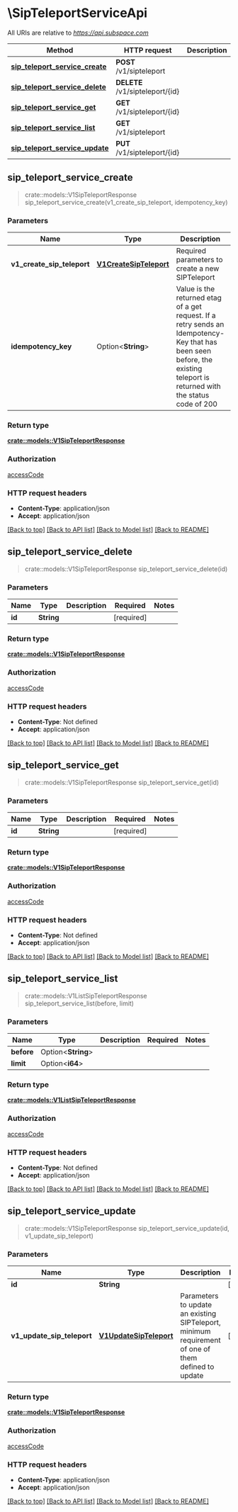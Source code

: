 # \SipTeleportServiceApi

All URIs are relative to *https://api.subspace.com*

Method | HTTP request | Description
------------- | ------------- | -------------
[**sip_teleport_service_create**](SipTeleportServiceApi.md#sip_teleport_service_create) | **POST** /v1/sipteleport | 
[**sip_teleport_service_delete**](SipTeleportServiceApi.md#sip_teleport_service_delete) | **DELETE** /v1/sipteleport/{id} | 
[**sip_teleport_service_get**](SipTeleportServiceApi.md#sip_teleport_service_get) | **GET** /v1/sipteleport/{id} | 
[**sip_teleport_service_list**](SipTeleportServiceApi.md#sip_teleport_service_list) | **GET** /v1/sipteleport | 
[**sip_teleport_service_update**](SipTeleportServiceApi.md#sip_teleport_service_update) | **PUT** /v1/sipteleport/{id} | 



## sip_teleport_service_create

> crate::models::V1SipTeleportResponse sip_teleport_service_create(v1_create_sip_teleport, idempotency_key)


### Parameters


Name | Type | Description  | Required | Notes
------------- | ------------- | ------------- | ------------- | -------------
**v1_create_sip_teleport** | [**V1CreateSipTeleport**](V1CreateSipTeleport.md) | Required parameters to create a new SIPTeleport | [required] |
**idempotency_key** | Option<**String**> | Value is the returned etag of a get request.  If a retry sends an Idempotency-Key that has been seen before, the existing teleport is returned with the status code of 200 |  |

### Return type

[**crate::models::V1SipTeleportResponse**](v1SipTeleportResponse.md)

### Authorization

[accessCode](../README.md#accessCode)

### HTTP request headers

- **Content-Type**: application/json
- **Accept**: application/json

[[Back to top]](#) [[Back to API list]](../README.md#documentation-for-api-endpoints) [[Back to Model list]](../README.md#documentation-for-models) [[Back to README]](../README.md)


## sip_teleport_service_delete

> crate::models::V1SipTeleportResponse sip_teleport_service_delete(id)


### Parameters


Name | Type | Description  | Required | Notes
------------- | ------------- | ------------- | ------------- | -------------
**id** | **String** |  | [required] |

### Return type

[**crate::models::V1SipTeleportResponse**](v1SipTeleportResponse.md)

### Authorization

[accessCode](../README.md#accessCode)

### HTTP request headers

- **Content-Type**: Not defined
- **Accept**: application/json

[[Back to top]](#) [[Back to API list]](../README.md#documentation-for-api-endpoints) [[Back to Model list]](../README.md#documentation-for-models) [[Back to README]](../README.md)


## sip_teleport_service_get

> crate::models::V1SipTeleportResponse sip_teleport_service_get(id)


### Parameters


Name | Type | Description  | Required | Notes
------------- | ------------- | ------------- | ------------- | -------------
**id** | **String** |  | [required] |

### Return type

[**crate::models::V1SipTeleportResponse**](v1SipTeleportResponse.md)

### Authorization

[accessCode](../README.md#accessCode)

### HTTP request headers

- **Content-Type**: Not defined
- **Accept**: application/json

[[Back to top]](#) [[Back to API list]](../README.md#documentation-for-api-endpoints) [[Back to Model list]](../README.md#documentation-for-models) [[Back to README]](../README.md)


## sip_teleport_service_list

> crate::models::V1ListSipTeleportResponse sip_teleport_service_list(before, limit)


### Parameters


Name | Type | Description  | Required | Notes
------------- | ------------- | ------------- | ------------- | -------------
**before** | Option<**String**> |  |  |
**limit** | Option<**i64**> |  |  |

### Return type

[**crate::models::V1ListSipTeleportResponse**](v1ListSipTeleportResponse.md)

### Authorization

[accessCode](../README.md#accessCode)

### HTTP request headers

- **Content-Type**: Not defined
- **Accept**: application/json

[[Back to top]](#) [[Back to API list]](../README.md#documentation-for-api-endpoints) [[Back to Model list]](../README.md#documentation-for-models) [[Back to README]](../README.md)


## sip_teleport_service_update

> crate::models::V1SipTeleportResponse sip_teleport_service_update(id, v1_update_sip_teleport)


### Parameters


Name | Type | Description  | Required | Notes
------------- | ------------- | ------------- | ------------- | -------------
**id** | **String** |  | [required] |
**v1_update_sip_teleport** | [**V1UpdateSipTeleport**](V1UpdateSipTeleport.md) | Parameters to update an existing SIPTeleport, minimum requirement of one of them defined to update | [required] |

### Return type

[**crate::models::V1SipTeleportResponse**](v1SipTeleportResponse.md)

### Authorization

[accessCode](../README.md#accessCode)

### HTTP request headers

- **Content-Type**: application/json
- **Accept**: application/json

[[Back to top]](#) [[Back to API list]](../README.md#documentation-for-api-endpoints) [[Back to Model list]](../README.md#documentation-for-models) [[Back to README]](../README.md)

